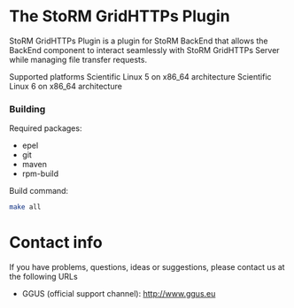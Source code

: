 The StoRM GridHTTPs Plugin
===============================

StoRM GridHTTPs Plugin is a plugin for StoRM BackEnd that allows the BackEnd component 
to interact seamlessly with StoRM GridHTTPs Server while managing file transfer requests.

Supported platforms
Scientific Linux 5 on x86_64 architecture
Scientific Linux 6 on x86_64 architecture

### Building
Required packages:

* epel
* git
* maven
* rpm-build

Build command:
```bash
make all
```

# Contact info

If you have problems, questions, ideas or suggestions, please contact us at
the following URLs

* GGUS (official support channel): http://www.ggus.eu
